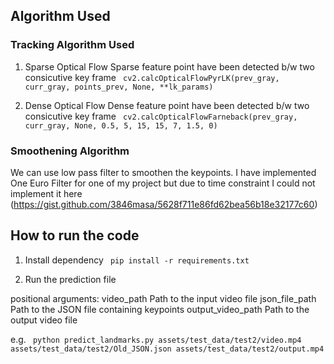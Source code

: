 ## Algorithm Used
### Tracking Algorithm Used
1. Sparse Optical Flow
Sparse feature point have been detected b/w two consicutive key frame
``` cv2.calcOpticalFlowPyrLK(prev_gray, curr_gray, points_prev, None, **lk_params)```

2. Dense Optical Flow
Dense feature point have been detected b/w two consicutive key frame
``` cv2.calcOpticalFlowFarneback(prev_gray, curr_gray, None, 0.5, 5, 15, 15, 7, 1.5, 0)```

### Smoothening Algorithm
We can use low pass filter to smoothen the keypoints.
I have implemented One Euro Filter for one of my project but due to time constraint I could not implement it here
(https://gist.github.com/3846masa/5628f711e86fd62bea56b18e32177c60)

## How to run the code
1. Install dependency
``` pip install -r requirements.txt```

2. Run the prediction file

positional arguments:
  video_path         Path to the input video file
  json_file_path     Path to the JSON file containing keypoints
  output_video_path  Path to the output video file

e.g.
``` python predict_landmarks.py assets/test_data/test2/video.mp4 assets/test_data/test2/Old_JSON.json assets/test_data/test2/output.mp4```

